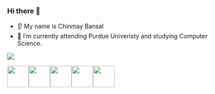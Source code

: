 
### Hi there 👋
* 👂 My name is Chinmay Bansal
* 🌱 I’m currently attending Purdue Univeristy and studying Computer Science.

[![](https://img.shields.io/badge/linkedin-%230077B5.svg?style=for-the-badge&logo=linkedin)](https://www.linkedin.com/in/chinmay-bansal-136aa21a3/)

<img height=50 src="https://cdn.jsdelivr.net/gh/devicons/devicon/icons/python/python-original.svg"/><img height=50 src="https://cdn.jsdelivr.net/gh/devicons/devicon/icons/java/java-original.svg"/><img height=50
src="https://cdn.jsdelivr.net/gh/devicons/devicon/icons/c/c-original.svg"/><img height=50
src="https://cdn.jsdelivr.net/gh/devicons/devicon/icons/xcode/xcode-original.svg"/><img height=50
src="https://cdn.jsdelivr.net/gh/devicons/devicon/icons/swift/swift-original.svg"/>
                                                                                                 
                                                                                          
          
